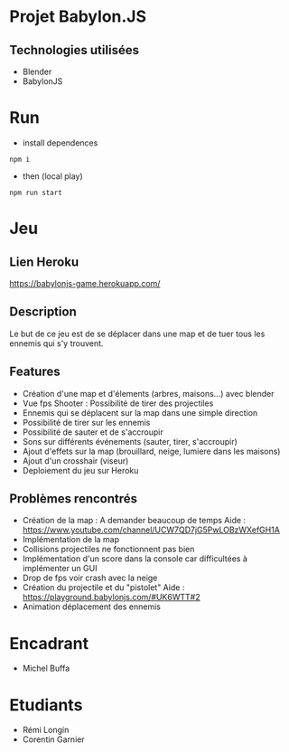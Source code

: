# Projet Babylon.JS

## Technologies utilisées

+ Blender
+ BabylonJS

# Run

+ install dependences 

``` npm i ```

+ then (local play)

``` npm run start ```


# Jeu

## Lien Heroku
https://babylonjs-game.herokuapp.com/

## Description
Le but de ce jeu est de se déplacer dans une map et de tuer tous les ennemis qui s'y trouvent.

## Features

+ Création d'une map et d'élements (arbres, maisons...) avec blender
+ Vue fps Shooter : Possibilité de tirer des projectiles
+ Ennemis qui se déplacent sur la map dans une simple direction
+ Possibilité de tirer sur les ennemis
+ Possibilité de sauter et de s'accroupir
+ Sons sur différents événements (sauter, tirer, s'accroupir)
+ Ajout d'effets sur la map (brouillard, neige, lumiere dans les maisons)
+ Ajout d'un crosshair (viseur)
+ Deploiement du jeu sur Heroku

## Problèmes rencontrés

+ Création de la map :  A demander beaucoup de temps
 Aide : https://www.youtube.com/channel/UCW7QD7jG5PwLOBzWXefGH1A
+ Implémentation de la map 
+ Collisions projectiles ne fonctionnent pas bien
+ Implémentation d'un score dans la console car difficultées à implémenter un GUI
+ Drop de fps voir crash avec la neige 
+ Création du projectile et du "pistolet"
 Aide : https://playground.babylonjs.com/#UK6WTT#2
+ Animation déplacement des ennemis 


# Encadrant

+ Michel Buffa

# Etudiants
+ Rémi Longin
+ Corentin Garnier